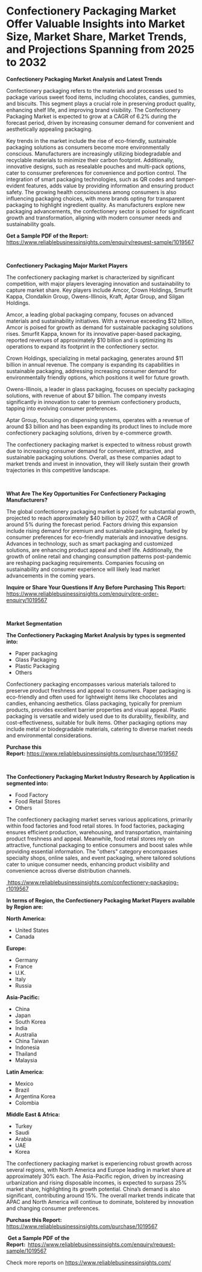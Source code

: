<p><h1>Confectionery Packaging Market Offer Valuable Insights into Market Size, Market Share, Market Trends, and Projections Spanning from 2025 to 2032</h1></p><p><strong>Confectionery Packaging Market Analysis and Latest Trends</strong></p>
<p><p>Confectionery packaging refers to the materials and processes used to package various sweet food items, including chocolates, candies, gummies, and biscuits. This segment plays a crucial role in preserving product quality, enhancing shelf life, and improving brand visibility. The Confectionery Packaging Market is expected to grow at a CAGR of 6.2% during the forecast period, driven by increasing consumer demand for convenient and aesthetically appealing packaging. </p><p>Key trends in the market include the rise of eco-friendly, sustainable packaging solutions as consumers become more environmentally conscious. Manufacturers are increasingly utilizing biodegradable and recyclable materials to minimize their carbon footprint. Additionally, innovative designs, such as resealable pouches and multi-pack options, cater to consumer preferences for convenience and portion control. The integration of smart packaging technologies, such as QR codes and tamper-evident features, adds value by providing information and ensuring product safety. The growing health consciousness among consumers is also influencing packaging choices, with more brands opting for transparent packaging to highlight ingredient quality. As manufacturers explore new packaging advancements, the confectionery sector is poised for significant growth and transformation, aligning with modern consumer needs and sustainability goals.</p></p>
<p><strong>Get a Sample PDF of the Report:&nbsp;</strong> <a href="https://www.reliablebusinessinsights.com/enquiry/request-sample/1019567?utm_campaign=97&utm_medium=2&utm_source=Github&utm_content=ia&utm_term=30012025&utm_id=confectionery-packaging">https://www.reliablebusinessinsights.com/enquiry/request-sample/1019567</a></p>
<p>&nbsp;</p>
<p><strong>Confectionery Packaging Major Market Players</strong></p>
<p><p>The confectionery packaging market is characterized by significant competition, with major players leveraging innovation and sustainability to capture market share. Key players include Amcor, Crown Holdings, Smurfit Kappa, Clondalkin Group, Owens-Illinois, Kraft, Aptar Group, and Silgan Holdings. </p><p>Amcor, a leading global packaging company, focuses on advanced materials and sustainability initiatives. With a revenue exceeding $12 billion, Amcor is poised for growth as demand for sustainable packaging solutions rises. Smurfit Kappa, known for its innovative paper-based packaging, reported revenues of approximately $10 billion and is optimizing its operations to expand its footprint in the confectionery sector.</p><p>Crown Holdings, specializing in metal packaging, generates around $11 billion in annual revenue. The company is expanding its capabilities in sustainable packaging, addressing increasing consumer demand for environmentally friendly options, which positions it well for future growth.</p><p>Owens-Illinois, a leader in glass packaging, focuses on specialty packaging solutions, with revenue of about $7 billion. The company invests significantly in innovation to cater to premium confectionery products, tapping into evolving consumer preferences.</p><p>Aptar Group, focusing on dispensing systems, operates with a revenue of around $3 billion and has been expanding its product lines to include more confectionery packaging solutions, driven by e-commerce growth.</p><p>The confectionery packaging market is expected to witness robust growth due to increasing consumer demand for convenient, attractive, and sustainable packaging solutions. Overall, as these companies adapt to market trends and invest in innovation, they will likely sustain their growth trajectories in this competitive landscape.</p></p>
<p>&nbsp;</p>
<p><strong>What Are The Key Opportunities For Confectionery Packaging Manufacturers?</strong></p>
<p><p>The global confectionery packaging market is poised for substantial growth, projected to reach approximately $40 billion by 2027, with a CAGR of around 5% during the forecast period. Factors driving this expansion include rising demand for premium and sustainable packaging, fueled by consumer preferences for eco-friendly materials and innovative designs. Advances in technology, such as smart packaging and customized solutions, are enhancing product appeal and shelf life. Additionally, the growth of online retail and changing consumption patterns post-pandemic are reshaping packaging requirements. Companies focusing on sustainability and consumer experience will likely lead market advancements in the coming years.</p></p>
<p><strong>Inquire or Share Your Questions If Any Before Purchasing This Report:</strong> <a href="https://www.reliablebusinessinsights.com/enquiry/pre-order-enquiry/1019567?utm_campaign=97&utm_medium=2&utm_source=Github&utm_content=ia&utm_term=30012025&utm_id=confectionery-packaging">https://www.reliablebusinessinsights.com/enquiry/pre-order-enquiry/1019567</a></p>
<p>&nbsp;</p>
<p><strong>Market Segmentation</strong></p>
<p><strong>The Confectionery Packaging Market Analysis by types is segmented into:</strong></p>
<p><ul><li>Paper packaging</li><li>Glass Packaging</li><li>Plastic Packaging</li><li>Others</li></ul></p>
<p><p>Confectionery packaging encompasses various materials tailored to preserve product freshness and appeal to consumers. Paper packaging is eco-friendly and often used for lightweight items like chocolates and candies, enhancing aesthetics. Glass packaging, typically for premium products, provides excellent barrier properties and visual appeal. Plastic packaging is versatile and widely used due to its durability, flexibility, and cost-effectiveness, suitable for bulk items. Other packaging options may include metal or biodegradable materials, catering to diverse market needs and environmental considerations.</p></p>
<p><strong>Purchase this Report:&nbsp;</strong><a href="https://www.reliablebusinessinsights.com/purchase/1019567?utm_campaign=97&utm_medium=2&utm_source=Github&utm_content=ia&utm_term=30012025&utm_id=confectionery-packaging">https://www.reliablebusinessinsights.com/purchase/1019567</a></p>
<p>&nbsp;</p>
<p><strong>The Confectionery Packaging Market Industry Research by Application is segmented into:</strong></p>
<p><ul><li>Food Factory</li><li>Food Retail Stores</li><li>Others</li></ul></p>
<p><p>The confectionery packaging market serves various applications, primarily within food factories and food retail stores. In food factories, packaging ensures efficient production, warehousing, and transportation, maintaining product freshness and appeal. Meanwhile, food retail stores rely on attractive, functional packaging to entice consumers and boost sales while providing essential information. The "others" category encompasses specialty shops, online sales, and event packaging, where tailored solutions cater to unique consumer needs, enhancing product visibility and convenience across diverse distribution channels.</p></p>
<p><a href="https://www.reliablebusinessinsights.com/confectionery-packaging-r1019567?utm_campaign=97&utm_medium=2&utm_source=Github&utm_content=ia&utm_term=30012025&utm_id=confectionery-packaging">&nbsp;https://www.reliablebusinessinsights.com/confectionery-packaging-r1019567</a></p>
<p><strong>In terms of Region, the Confectionery Packaging Market Players available by Region are:</strong></p>
<p>
    <p> <strong> North America: </strong>
        <ul>
            <li>United States</li>
            <li>Canada</li>
        </ul>
        </p> 
    <p> <strong> Europe: </strong>
        <ul>
            <li>Germany</li>
            <li>France</li>
            <li>U.K.</li>
            <li>Italy</li>
            <li>Russia</li>
        </ul>
        </p> 
    <p> <strong> Asia-Pacific: </strong>
        <ul>
            <li>China</li>
            <li>Japan</li>
            <li>South Korea</li>
            <li>India</li>
            <li>Australia</li>
            <li>China Taiwan</li>
            <li>Indonesia</li>
            <li>Thailand</li>
            <li>Malaysia</li>
        </ul>
        </p> 
    <p> <strong> Latin America: </strong>
        <ul>
            <li>Mexico</li>
            <li>Brazil</li>
            <li>Argentina Korea</li>
            <li>Colombia</li>
        </ul>
        </p> 
    <p> <strong> Middle East & Africa: </strong>
        <ul>
            <li>Turkey</li>
            <li>Saudi</li>
            <li>Arabia</li>
            <li>UAE</li>
            <li>Korea</li>
        </ul>
    </p>
    </p>
<p><p>The confectionery packaging market is experiencing robust growth across several regions, with North America and Europe leading in market share at approximately 30% each. The Asia-Pacific region, driven by increasing urbanization and rising disposable incomes, is expected to surpass 25% market share, highlighting its growth potential. China’s demand is also significant, contributing around 15%. The overall market trends indicate that APAC and North America will continue to dominate, bolstered by innovation and changing consumer preferences.</p></p>
<p><strong>Purchase this Report: </strong><a href="https://www.reliablebusinessinsights.com/purchase/1019567?utm_campaign=97&utm_medium=2&utm_source=Github&utm_content=ia&utm_term=30012025&utm_id=confectionery-packaging">https://www.reliablebusinessinsights.com/purchase/1019567</a></p>
<p>&nbsp;<strong>Get a Sample PDF of the Report:&nbsp;&nbsp;</strong><a href="https://www.reliablebusinessinsights.com/enquiry/request-sample/1019567?utm_campaign=97&utm_medium=2&utm_source=Github&utm_content=ia&utm_term=30012025&utm_id=confectionery-packaging">https://www.reliablebusinessinsights.com/enquiry/request-sample/1019567</a></p>
<p><strong></strong></p>
<p>Check more reports on <a href="https://www.reliablebusinessinsights.com/?utm_campaign=97&utm_medium=2&utm_source=Github&utm_content=ia&utm_term=30012025&utm_id=confectionery-packaging">https://www.reliablebusinessinsights.com/</a></p>
